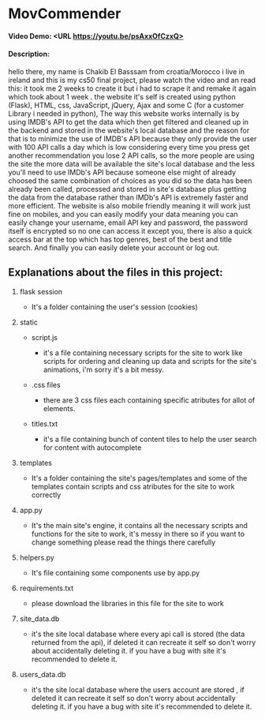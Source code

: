 # MovCommender
#### Video Demo:  <URL https://youtu.be/psAxxOfCzxQ>
#### Description:
hello there, my name is Chakib El Basssam from croatia/Morocco i live in ireland and this is my cs50 final project, please watch the video and an read this: it took me 2 weeks to create it but i had to scrape it and remake it again which took about 1 week . the website it's self is created using python (Flask), HTML, css, JavaScript, jQuery, Ajax and some C (for a customer Library i needed in python), The way this website works internally is by using IMDB's API to get the data which then get filtered and cleaned up in the backend and stored in the website's local database and the reason for that is to minimize the use of IMDB's API because they only provide the user with 100 API calls a day which is low considering every time you press get another recommendation you lose 2 API calls, so the more people are using the site the more data will be available the site's local database and the less you'll need to use IMDb's API because someone else might of already choosed the same combination of choices as you did so the data has been already been called, processed and stored in site's database plus getting the data from the database rather than IMDb's API is extremely faster and more efficient. The website is also mobile friendly meaning it will work just fine on mobiles, and you can easily modify your data meaning you can easily change your username, email API key and password, the password itself is  encrypted so no one can access it except you, there is also a quick access bar at the top which has top genres, best of the best and title search. And finally you can easily delete your account or log out.


## Explanations about the files in this project:

1. flask session
    - It's a folder containing the user's session (cookies)


2. static
    - script.js
        - it's a file containing necessary scripts for the site to work like scripts for ordering and cleaning up data and scripts for the site's animations, i'm sorry it's a bit messy.

    - .css files
        - there are 3 css files each containing specific atributes for allot of elements.

    - titles.txt
        - it's a file containing bunch of content tiles to help the user search for content with autocomplete


3. templates
    - It's a folder containing the site's pages/templates and some of the templates contain scripts and css atributes for the site to work correctly


4. app.py
    - It's the main site's engine, it contains all the necessary scripts and functions for the site to work, it's messy in there so if you want to change something please read the things there carefully


5. helpers.py
    - It's file containing some components use by app.py


6. requirements.txt
    - please download the libraries in this file for the site to work


7. site_data.db
    - it's the site local database where every api call is stored (the data returned from the api), if deleted it can recreate it self so don't worry about accidentally deleting it. if you have a bug with site it's recommended to delete it.


8. users_data.db
    - it's the site local database where the users account are stored , if deleted it can recreate it self so don't worry about accidentally deleting it. if you have a bug with site it's recommended to delete it.

